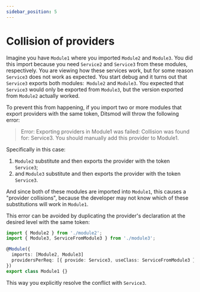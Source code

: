 ```yaml
---
sidebar_position: 5
---
```


# Collision of providers

Imagine you have `Module1` where you imported `Module2` and `Module3`. You did this import because
you need `Service2` and `Service3` from these modules, respectively. You are viewing how these
services work, but for some reason `Service3` does not work as expected. You start debug and it
turns out that `Service3` exports both modules:` Module2` and `Module3`. You expected that
`Service3` would only be exported from `Module3`, but the version exported from `Module2` actually
worked.

To prevent this from happening, if you import two or more modules that export providers with the
same token, Ditsmod will throw the following error:

> Error: Exporting providers in Module1 was failed: Collision was found for:
> Service3. You should manually add this provider to Module1.

Specifically in this case:

1. `Module2` substitute and then exports the provider with the token `Service3`;
2. and `Module3` substitute and then exports the provider with the token `Service3`.

And since both of these modules are imported into `Module1`, this causes a "provider collisions",
because the developer may not know which of these substitutions will work in `Module1`.

This error can be avoided by duplicating the provider's declaration at the desired level with the
same token:

```ts
import { Module2 } from './module2';
import { Module3, ServiceFromModule3 } from './module3';

@Module({
  imports: [Module2, Module3]
  providersPerReq: [{ provide: Service3, useClass: ServiceFromModule3 }]
})
export class Module1 {}
```

This way you explicitly resolve the conflict with `Service3`.
